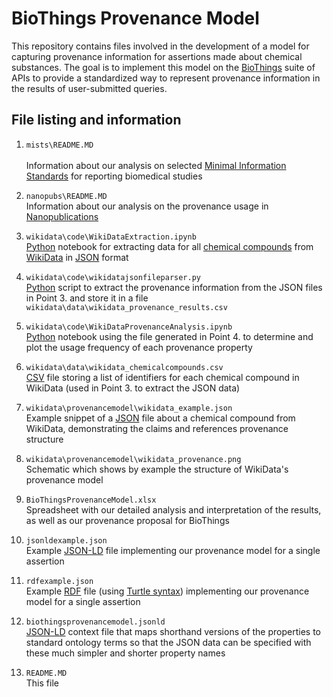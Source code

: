# BioThings Provenance Model

This repository contains files involved in the development of a model for capturing provenance information for assertions made about chemical substances. The goal is to implement this model on the [BioThings](http://biothings.io/) suite of APIs to provide a standardized way to represent provenance information in the results of user-submitted queries.

## File listing and information

1. `mists\README.MD`<br /> 										
Information about our analysis on selected [Minimal Information Standards](https://fairsharing.org/collection/MIBBI) for reporting biomedical studies 

2. `nanopubs\README.MD`<br />
Information about our analysis on the provenance usage in [Nanopublications](http://nanopub.org/wordpress/)

3. `wikidata\code\WikiDataExtraction.ipynb`<br />
[Python](https://www.python.org/) notebook for extracting data for all [chemical compounds](https://query.wikidata.org/#%23Cats%0ASELECT%20%3Fitem%20%3FitemLabel%20WHERE%20%7B%0A%20%20%3Fitem%20wdt%3AP31%20wd%3AQ11173.%0A%20%20SERVICE%20wikibase%3Alabel%20%7B%20bd%3AserviceParam%20wikibase%3Alanguage%20%22%5BAUTO_LANGUAGE%5D%2Cen%22.%20%7D%0A%7D) from [WikiData](https://www.wikidata.org/wiki/Wikidata:Main_Page) in [JSON](http://www.json.org/) format

4. `wikidata\code\wikidatajsonfileparser.py`<br />
[Python](https://www.python.org/) script to extract the provenance information from the JSON files in Point 3. and store it in a file `wikidata\data\wikidata_provenance_results.csv`

5. `wikidata\code\WikiDataProvenanceAnalysis.ipynb`<br />
[Python](https://www.python.org/) notebook using the file generated in Point 4. to determine and plot the usage frequency of each provenance property

6. `wikidata\data\wikidata_chemicalcompounds.csv`<br />
[CSV](https://en.wikipedia.org/wiki/Comma-separated_values) file storing a list of identifiers for each chemical compound in WikiData (used in Point 3. to extract the JSON data)

7. `wikidata\provenancemodel\wikidata_example.json`<br />
Example snippet of a [JSON](http://www.json.org/) file about a chemical compound from WikiData, demonstrating the claims and references provenance structure

8. `wikidata\provenancemodel\wikidata_provenance.png`<br />
Schematic which shows by example the structure of WikiData's provenance model

9. `BioThingsProvenanceModel.xlsx`<br />
Spreadsheet with our detailed analysis and interpretation of the results, as well as our provenance proposal for BioThings

10. `jsonldexample.json`<br />
Example [JSON-LD](https://json-ld.org/) file implementing our provenance model for a single assertion

11. `rdfexample.json`<br />
Example [RDF](https://www.w3.org/RDF/) file (using [Turtle syntax](https://www.w3.org/TR/turtle/)) implementing our provenance model for a single assertion

12. `biothingsprovenancemodel.jsonld`<br />
[JSON-LD](https://json-ld.org/) context file that maps shorthand versions of the properties to standard ontology terms so that the JSON data can be specified with these much simpler and shorter property names

13. `README.MD`<br />
This file